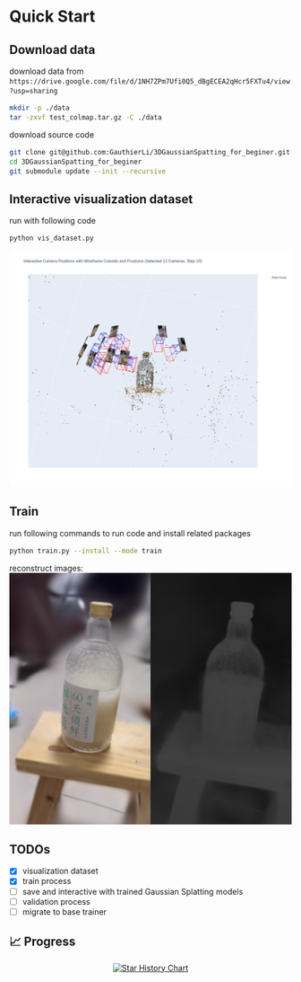 # Quick Start

## Download data 
download data from `https://drive.google.com/file/d/1NH7ZPm7Ufi0Q5_dBgECEA2qHcr5FXTu4/view?usp=sharing`

```bash
mkdir -p ./data
tar -zxvf test_colmap.tar.gz -C ./data
```

download source code 

```bash 
git clone git@github.com:GauthierLi/3DGaussianSpatting_for_beginer.git
cd 3DGaussianSpatting_for_beginer
git submodule update --init --recursive
```

## Interactive visualization dataset
run with following code
```python
python vis_dataset.py
```
![interactive_view](assets/interactive_view.png)

## Train 

run following commands to run code and install related packages
```bash 
python train.py --install --mode train
```
reconstruct images:
![reconstruct](assets/frame_screenshot_30.10.2025.png)

## TODOs 
- [x] visualization dataset
- [x] train process
- [ ] save and interactive with trained Gaussian Splatting models
- [ ] validation process
- [ ] migrate to base trainer

## 📈 Progress

<p align="center">
    <a href="https://star-history.com/#GauthierLi/3DGaussianSpatting_for_beginer&Date">
    <img src="https://api.star-history.com/svg?repos=GauthierLi/3DGaussianSpatting_for_beginer&type=Date" width="700" alt="Star History Chart">
  </a>
</p>
